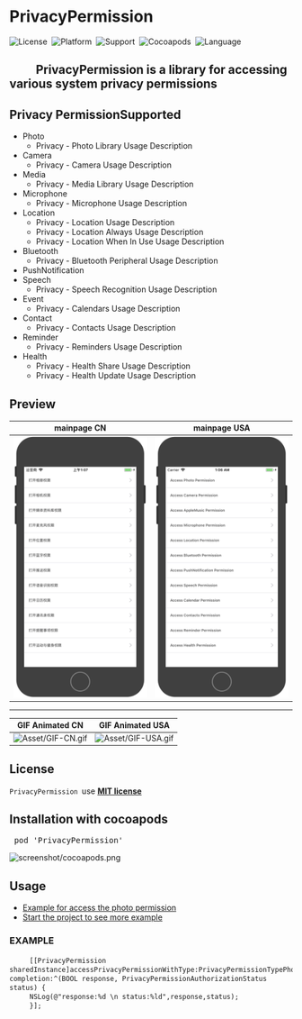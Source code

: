 # PrivacyPermission
![License](https://img.shields.io/badge/License-MIT-orange.svg)&nbsp;
![Platform](https://img.shields.io/badge/Platform-iOS-yellowgreen.svg)&nbsp;
![Support](https://img.shields.io/badge/Support-iOS%208%2B-lightgrey.svg)&nbsp;
![Cocoapods](https://img.shields.io/badge/cocoapods-support-red.svg)&nbsp;
![Language](https://img.shields.io/badge/language-Objective--C-B9D3EE.svg)&nbsp;


## &emsp;&emsp; PrivacyPermission is a  library for accessing various system privacy permissions

## Privacy PermissionSupported
 - Photo
 	- Privacy - Photo Library Usage Description
 - Camera
 	- Privacy - Camera Usage Description
 - Media
 	- Privacy - Media Library Usage Description
 - Microphone
 	- Privacy - Microphone Usage Description
 - Location
 	- Privacy - Location Usage Description
 	- Privacy - Location Always Usage Description
 	- Privacy - Location When In Use Usage Description
 - Bluetooth
 	- Privacy - Bluetooth Peripheral Usage Description
 - PushNotification
 - Speech
 	- Privacy - Speech Recognition Usage Description
 - Event
 	- Privacy - Calendars Usage Description
 - Contact
 	- Privacy - Contacts Usage Description
 - Reminder
 	- Privacy - Reminders Usage Description 
 - Health
 	- Privacy - Health Share Usage Description
 	- Privacy - Health Update Usage Description
 
## Preview
 mainpage CN  | mainpage USA
  -----|-----
 ![Asset/screenshot-CN.png](Asset/screenshot-CN.png) |  ![Asset/screenshot-USA.png](Asset/screenshot-USA.png) 
 ---  
 GIF Animated CN  | GIF Animated USA
 -----|-----
 ![Asset/GIF-CN.gif](Asset/GIF-CN.gif) | ![Asset/GIF-USA.gif](Asset/GIF-USA.gif) 


## License
`PrivacyPermission `use [__MIT license__][1]

## Installation with cocoapods
<pre>
 pod 'PrivacyPermission'
</pre>
![screenshot/cocoapods.png](screenshot/cocoapods.png)

## Usage
- [Example for access the photo permission](#EXAMPLE)
- [Start the project to see more example](./PrivacyPermissionExample)

<a name="EXAMPLE"></a>
### EXAMPLE
```
     [[PrivacyPermission sharedInstance]accessPrivacyPermissionWithType:PrivacyPermissionTypePhoto completion:^(BOOL response, PrivacyPermissionAuthorizationStatus status) {
     NSLog(@"response:%d \n status:%ld",response,status);
     }];
```






[1]:  https://github.com/GREENBANYAN/PrivacyPermission/blob/master/LICENSE "MIT License"	

